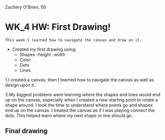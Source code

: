 Zachery O'Brien, 50



# WK_4 HW: First Drawing!

`This week I learned how to navigate the canvas and draw on it.`
  - Created my first drawing using:
    - Shapes
      -height
      -width
    - Color
    - Dots
    - Lines



1.I created a canvas, then I learned how to navigate the canvas as well as design upon it.`

2.My biggest problems were learning where the shapes and lines would end up on the canvas, especially when I created a new starting point to rotate a shape around.  I took the time to understand where points go and shapes end up on the canvas. I treated the canvas as if I was playing connect the dots. This helped learn where my next shape or line should go.`


## Final drawing
